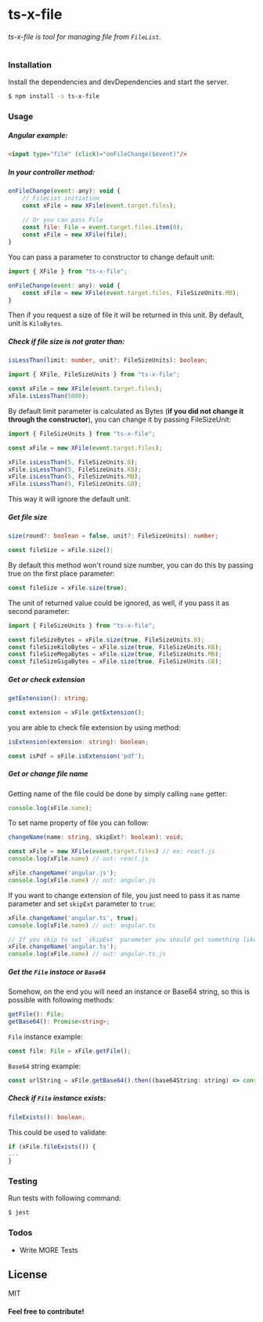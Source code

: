 # ts-x-file

###### ts-x-file is tool for managing file from `FileList`.
#

### Installation
Install the dependencies and devDependencies and start the server.

```sh
$ npm install -s ts-x-file
```
### Usage

##### Angular example:

```HTML code
<input type="file" (click)="onFileChange($event)"/>
```
##### In your controller method:

```javascript
onFileChange(event: any): void {
    // FileList initiation
    const xFile = new XFile(event.target.files);
    
    // Or you can pass File 
    const file: File = event.target.files.item(0);
    const xFile = new XFile(file);
}
```

You can pass a parameter to constructor to change default unit:
```javascript
import { XFile } from "ts-x-file";

onFileChange(event: any): void {
    const xFile = new XFile(event.target.files, FileSizeUnits.MB);
}
```
Then if you request a size of file it will be returned in this unit. By default, unit is ``KiloBytes``.
##### Check if file size is not grater than:
```typescript
isLessThan(limit: number, unit?: FileSizeUnits): boolean;
```
```javascript
import { XFile, FileSizeUnits } from "ts-x-file";

const xFile = new XFile(event.target.files);
xFile.isLessThan(5000);
```

By default limit parameter is calculated as Bytes (**if you did not change it through the constructor**), you can change it by passing FileSizeUnit:

```javascript
import { FileSizeUnits } from "ts-x-file";

const xFile = new XFile(event.target.files);

xFile.isLessThan(5, FileSizeUnits.B);
xFile.isLessThan(5, FileSizeUnits.KB);
xFile.isLessThan(5, FileSizeUnits.MB);
xFile.isLessThan(5, FileSizeUnits.GB);
```

This way it will ignore the default unit.

##### Get file size
```typescript
size(round?: boolean = false, unit?: FileSizeUnits): number;
```

```javascript
const fileSize = xFile.size();
```
By default this method won't round size number, you can do this by passing true on the first place parameter:
```typescript
const fileSize = xFile.size(true);
```
The unit of returned value could be ignored, as well, if you pass it as second parameter:
```javascript
import { FileSizeUnits } from "ts-x-file";

const fileSizeBytes = xFile.size(true, FileSizeUnits.B);
const fileSizeKiloBytes = xFile.size(true, FileSizeUnits.KB);
const fileSizeMegaBytes = xFile.size(true, FileSizeUnits.MB);
const fileSizeGigaBytes = xFile.size(true, FileSizeUnits.GB);
```

##### Get or check extension

```typescript
getExtension(): string;
```
```javascript
const extension = xFile.getExtension();
```

you are able to check file extension by using method:
```typescript
isExtension(extension: string): boolean;
```
```javascript
const isPdf = xFile.isExtension('pdf');
```

##### Get or change file name
Getting name of the file could be done by simply calling ``name`` getter:
```javascript
console.log(xFile.name);
```
To set name property of file you can follow:
```typescript
changeName(name: string, skipExt?: boolean): void;
```
```javascript
const xFile = new XFile(event.target.files) // ex: react.js
console.log(xFile.name) // out: react.js

xFile.changeName('angular.js');
console.log(xFile.name) // out: angular.js
```

If you want to change extension of file, you just need to pass it as name parameter and set ``skipExt`` parameter to ``true``:
```javascript
xFile.changeName('angular.ts', true);
console.log(xFile.name) // out: angular.ts

// If you skip to set `skipExt` parameter you should get something like this:
xFile.changeName('angular.ts');
console.log(xFile.name) // out: angular.ts.js
```

##### Get the ``File`` instace or ``Base64``

Somehow, on the end you will need an instance or Base64 string, so this is possible with following methods:
```typescript
getFile(): File;
getBase64(): Promise<string>;
```

``File`` instance example:
```javascript
const file: File = xFile.getFile();
```

``Base64`` string example:
```javascript
const urlString = xFile.getBase64().then((base64String: string) => console.log) // data:image/png;base64,...
```

##### Check if ``File`` instance exists:

```typescript
fileExists(): boolean;
```

This could be used to validate:

```javascript
if (xFile.fileExists()) {
...
}
```

### Testing

Run tests with following command:
```sh
$ jest
```

### Todos

 - Write MORE Tests

License
----

MIT

#### Feel free to contribute!


